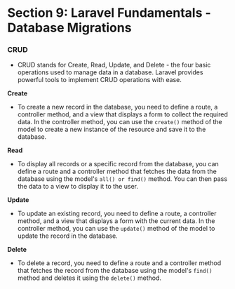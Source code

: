 # Section 9: Laravel Fundamentals - Database Migrations

### CRUD

- CRUD stands for Create, Read, Update, and Delete - the four basic operations used to manage data in a database. Laravel provides powerful tools to implement CRUD operations with ease.

**Create**

- To create a new record in the database, you need to define a route, a controller method, and a view that displays a form to collect the required data. In the controller method, you can use the `create()` method of the model to create a new instance of the resource and save it to the database.

**Read**

- To display all records or a specific record from the database, you can define a route and a controller method that fetches the data from the database using the model's `all() or find()` method. You can then pass the data to a view to display it to the user.

**Update**

- To update an existing record, you need to define a route, a controller method, and a view that displays a form with the current data. In the controller method, you can use the `update()` method of the model to update the record in the database.

**Delete**

- To delete a record, you need to define a route and a controller method that fetches the record from the database using the model's `find()` method and deletes it using the `delete()` method.
